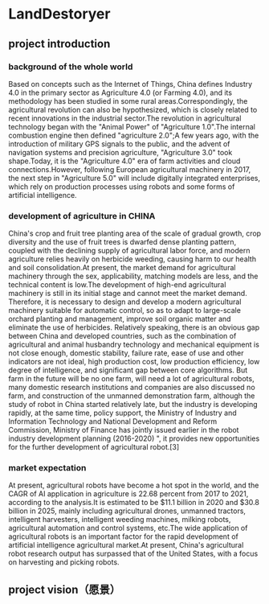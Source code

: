 # LandDestoryer
## project introduction
### background of the whole world
Based on concepts such as the Internet of Things, China defines Industry 4.0 in the primary sector as Agriculture 4.0 (or Farming 4.0), and its methodology has been studied in some rural areas.Correspondingly, the agricultural revolution can also be hypothesized, which is closely related to recent innovations in the industrial sector.The revolution in agricultural technology began with the "Animal Power" of "Agriculture 1.0".The internal combustion engine then defined "agriculture 2.0";A few years ago, with the introduction of military GPS signals to the public, and the advent of navigation systems and precision agriculture, "Agriculture 3.0" took shape.Today, it is the "Agriculture 4.0" era of farm activities and cloud connections.However, following European agricultural machinery in 2017, the next step in "Agriculture 5.0" will include digitally integrated enterprises, which rely on production processes using robots and some forms of artificial intelligence.
### development of agriculture in CHINA
China's crop and fruit tree planting area of the scale of gradual growth, crop diversity and the use of fruit trees is dwarfed dense planting pattern, coupled with the declining supply of agricultural labor force, and modern agriculture relies heavily on herbicide weeding, causing harm to our health and soil consolidation.At present, the market demand for agricultural machinery through the sex, applicability, matching models are less, and the technical content is low.The development of high-end agricultural machinery is still in its initial stage and cannot meet the market demand. Therefore, it is necessary to design and develop a modern agricultural machinery suitable for automatic control, so as to adapt to large-scale orchard planting and management, improve soil organic matter and eliminate the use of herbicides.
Relatively speaking, there is an obvious gap between China and developed countries, such as the combination of agricultural and animal husbandry technology and mechanical equipment is not close enough, domestic stability, failure rate, ease of use and other indicators are not ideal, high production cost, low production efficiency, low degree of intelligence, and significant gap between core algorithms.
But farm in the future will be no one farm, will need a lot of agricultural robots, many domestic research institutions and companies are also discussed no farm, and construction of the unmanned demonstration farm, although the study of robot in China started relatively late, but the industry is developing rapidly, at the same time, policy support, the Ministry of Industry and Information Technology and National Development and Reform Commission, Ministry of Finance has jointly issued earlier in the robot industry development planning (2016-2020) ", it provides new opportunities for the further development of agricultural robot.[3]
### market expectation
At present, agricultural robots have become a hot spot in the world, and the CAGR of AI application in agriculture is 22.68 percent from 2017 to 2021, according to the analysis.It is estimated to be $11.1 billion in 2020 and $30.8 billion in 2025, mainly including agricultural drones, unmanned tractors, intelligent harvesters, intelligent weeding machines, milking robots, agricultural automation and control systems, etc.The wide application of agricultural robots is an important factor for the rapid development of artificial intelligence agricultural market.At present, China's agricultural robot research output has surpassed that of the United States, with a focus on harvesting and picking robots.
## project vision（愿景）

